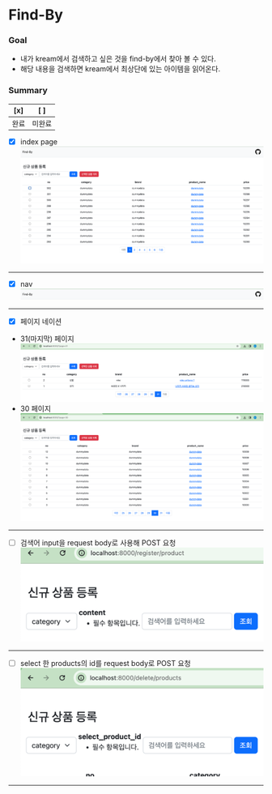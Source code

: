 # Find-By

### Goal
- 내가 kream에서 검색하고 싶은 것을 find-by에서 찾아 볼 수 있다.
- 해당 내용을 검색하면 kream에서 최상단에 있는 아이템을 읽어온다.

 
### Summary
| [x] | [ ] |
|-----|-----|
| 완료  | 미완료 |

- [x] index page
![img_1.png](readme_image/img_1.png)

---

- [x] nav
![img.png](readme_image/img_6.png)

---

- [x] 페이지 네이션

- 31(마지막) 페이지
![img.png](readme_image/img_4.png) 
- 30 페이지
![img_1.png](readme_image/img_5.png)

---

- [ ] 검색어 input을 request body로 사용해 POST 요청 
![img_2.png](readme_image/img_2.png)

---

- [ ] select 한 products의 id를 request body로 POST 요청
![img_3.png](readme_image/img_3.png)

---
